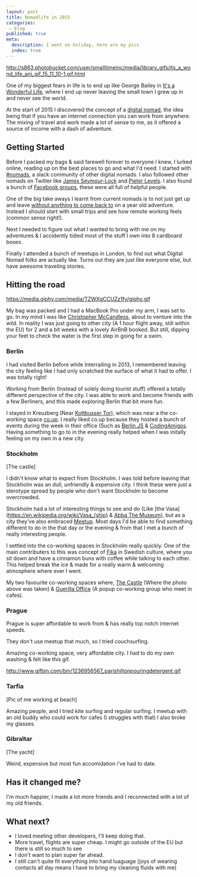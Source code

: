 ```yaml
---
layout: post
title: Nomadlife in 2015
categories:
 – blog
published: true
meta:
  description: I went on holiday, here are my pics
  index: true
---
```


http://s863.photobucket.com/user/smalltimeinc/media/library_gifs/its_a_wond_life_ani_gif_15_11_10-1.gif.html

One of my biggest fears in life is to end up like George Bailey in [It's a Wonderful Life](http://www.imdb.com/title/tt0038650/), where I end up never leaving the small town I grew up in and never see the world.

At the start of 2015 I discovered the concept of a [digital nomad](https://en.wikipedia.org/wiki/Digital_nomad), the idea being that if you have an internet connection you can work from anywhere. 
The mixing of travel and work made a lot of sense to me, as it offered a source of income with a dash of adventure. 

## Getting Started

Before I packed my bags & said farewell forever to everyone I knew, I lurked online, reading up on the best places to go and what I'd need. 
I started with [#nomads](https://hashtagnomads.com/), a slack community of other digital nomads. I also followed other nomads on Twitter like [James Seymour-Lock](https://twitter.com/JamesSLock) and [Pieter Levels](https://twitter.com/levelsio). I also found a bunch of [Facebook groups](https://www.facebook.com/search/top/?q=Digital%20Nomad), these were all full of helpful people. 

One of the big take aways I learnt from current nomads is to not just get up and leave [without anything to come back to](https://twitter.com/levelsio/status/683106214536962048) on a year old adventure. Instead I should start with small trips and see how remote working feels (common sense right!).

Next I needed to figure out what I wanted to bring with me on my adventures & I accidently tidied most of the stuff I own into 8 cardboard boxes. 

Finally I attended a bunch of meetups in London, to find out what Digital Nomad folks are actually like. Turns out they are just like everyone else, but have awesome traveling stories.

## Hitting the road

https://media.giphy.com/media/TZWXgCCUZz1fy/giphy.gif

My bag was packed and I had a MacBook Pro under my arm, I was set to go. In my mind I was like [Christopher McCandless](https://en.wikipedia.org/wiki/Christopher_McCandless), about to venture into the wild. 
In reality I was just going to other city (A 1 hour flight away, still within the EU) for 2 and a bit weeks with a lovely AirBnB booked. But still, dipping your feet to check the water is the first step in going for a swim.

### Berlin

I had visited Berlin before while Interrailing in 2013, I remembered leaving the city feeling like I had only scratched the surface of what it had to offer. I was totally right!

Working from Berlin (Instead of solely doing tourist stuff) offered a totally different perspective of the city. I was able to work and become friends with a few Berliners, and this made exploring Berlin that bit more fun.

I stayed in Kreuzberg (Near [Kottbusser Tor](https://www.youtube.com/watch?v=6ILpaR_I9pw&feature=youtu.be&t=39s)), which was near a the co-working space [co.up](http://co-up.de/). I really liked co.up because they hosted a bunch of events during the week in their office (Such as [Berlin.JS](http://berlinjs.org/) & [CodingAmigos](http://www.meetup.com/CodingAmigos/). Having something to go to in the evening really helped when I was initally feeling on my own in a new city.

### Stockholm

[The castle]

I didn't know what to expect from Stockholm. I was told before leaving that Stockholm was an dull, unfriendly & expensive city. I think these were just a sterotype spread by people who don't want Stockholm to become overcrowded.

Stockholm had a lot of interesting things to see and do (Like [the Vasa](https://en.wikipedia.org/wiki/Vasa_(ship) & [Abba The Museum](http://www.abbathemuseum.com/)), but as a city they've also embraced [Meetup](http://www.meetup.com/find/?allMeetups=true&radius=5&userFreeform=Stockholm%2C+Sweden). Most days I'd be able to find something different to do in the that day or the evening & from that I met a bunch of really interesting people.

I settled into the co-working spaces in Stockholm really quickly. One of the main contributers to this was concept of [Fika](https://en.wikipedia.org/wiki/Fika_(culture)) in Swedish culture, where you sit down and have a cinnamon buns with coffee while talking to each other. This helped break the ice & made for a really warm & welcoming atmosphere where ever I went.

My two favourite co-working spaces where, [The Castle](https://www.facebook.com/thecastlesthlm) (Where the photo above was taken) & [Guerilla Office](http://www.meetup.com/Guerilla-Office/) (A popup co-working group who meet in cafes).

### Prague

Prague is super affordable to work from & has really top notch internet speeds.

They don't use meetup that much, so I tried couchsurfing.

Amazing co-working space, very affordable city. I had to do my own washing & felt like this gif.

http://www.gifbin.com/bin/1236956567_parishiltonpouringdetergent.gif

### Tarfia

[Pic of me working at beach]

Amazing people, and I tried kite surfing and regular surfing. I meetup with an old buddy who could work for cafes (I struggles with that) I also broke my glasses.

### Gibraltar

[The yacht]

Weird, expensive but most fun accomidation i've had to date.

## Has it changed me?

I'm much happier, I made a lot more friends and I reconnected with a lot of my old friends.

## What next?

- I loved meeting other developers, I'll keep doing that.
- More travel, flights are super cheap. I might go outside of the EU but there is still so much to see
- I don't want to plan super far ahead. 
- I still can't quite fit everything into hand luaguage (joys of wearing contacts all day means I have to bring my cleaning fluids with me)

